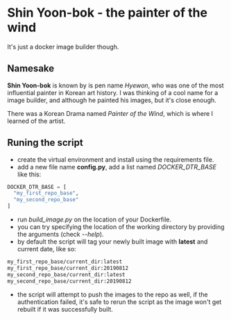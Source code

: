 # **Shin Yoon-bok** - the painter of the wind

It's just a docker image builder though.

## Namesake
**Shin Yoon-bok** is known by is pen name *Hyewon*, who was one of the most influential
painter in Korean art history. I was thinking of a cool name for a image builder,
and although he painted his images, but it's close enough.

There was a Korean Drama named *Painter of the Wind*, which is where I learned of
the artist.

## **Runing the script**
- create the virtual environment and install using the requirements file.
- add a new file name **config.py**, add a list named *DOCKER_DTR_BASE* like this:
```python
DOCKER_DTR_BASE = [
  "my_first_repo_base",
  "my_second_repo_base"
]
```
- run *build_image.py* on the location of your Dockerfile.
- you can try specifying the location of the working directory by providing the
arguments (check *--help*).
- by default the script will tag your newly built image with **latest** and current
date, like so:
```bash
my_first_repo_base/current_dir:latest
my_first_repo_base/current_dir:20190812
my_second_repo_base/current_dir:latest
my_second_repo_base/current_dir:20190812
```
- the script will attempt to push the images to the repo as well, if the authentication
failed, it's safe to rerun the script as the image won't get rebuilt if it was
successfully built.
